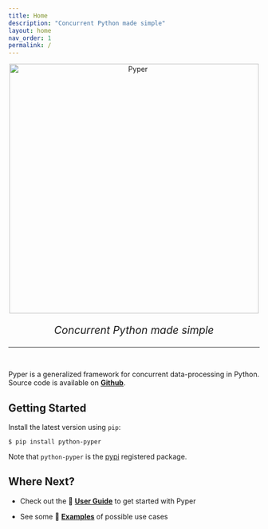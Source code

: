 ```yaml
---
title: Home
description: "Concurrent Python made simple"
layout: home
nav_order: 1
permalink: /
---
```


<p align="center">
  <img src="../../assets/img/pyper.png" alt="Pyper" style="width: 500px;">
</p>
<p align="center" style="font-size: 1.5em;">
    <em>Concurrent Python made simple</em>
</p>

---

<br>

Pyper is a generalized framework for concurrent data-processing in Python. Source code is available on **[Github](https://github.com/pyper-dev/pyper)**.

## Getting Started

Install the latest version using `pip`:

```console
$ pip install python-pyper
```

Note that `python-pyper` is the [pypi](https://pypi.org/project/python-pyper) registered package.

## Where Next?

* Check out the 📖 **[User Guide](./docs/UserGuide/)** to get started with Pyper

* See some 🎯 **[Examples](./docs/Examples/)** of possible use cases
